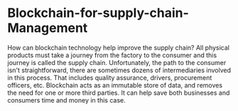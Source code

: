 # Blockchain-for-supply-chain-Management

How can blockchain technology help improve the supply chain? All physical products must take a journey from the factory to the consumer and this journey is called the supply chain. Unfortunately, the path to the consumer isn't straightforward, there are sometimes dozens of intermediaries involved in this process. That includes quality assurance, drivers, procurement officers, etc. Blockchain acts as an immutable store of data, and removes the need for one or more third parties. It can help save both businesses and consumers time and money in this case. 
